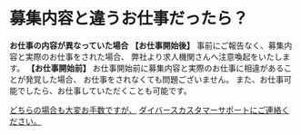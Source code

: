 # 募集内容と違うお仕事だったら？
**お仕事の内容が異なっていた場合**
**【お仕事開始後】**
事前にご報告なく、募集内容と実際のお仕事をされた場合、
弊社より求人機関さんへ注意喚起をいたします。
**【お仕事開始前】**
お仕事開始前に募集内容と実際のお仕事に相違があることが発覚した場合、
お仕事をされなくても問題ございません。
また、お仕事可能でしたら、お仕事していただくことも可能です。

[どちらの場合も大変お手数ですが、](/faqs/w002d?category=employee)
[ダイバースカスタマーサポートにご連絡ください。](/faqs/w002d?category=employee)